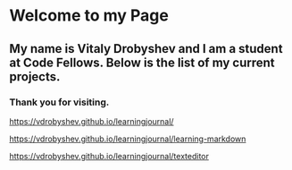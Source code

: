 # Welcome to my Page

## My name is Vitaly Drobyshev and I am a student at Code Fellows. Below is the list of my current projects. 

### Thank you for visiting.

https://vdrobyshev.github.io/learningjournal/

https://vdrobyshev.github.io/learningjournal/learning-markdown

https://vdrobyshev.github.io/learningjournal/texteditor